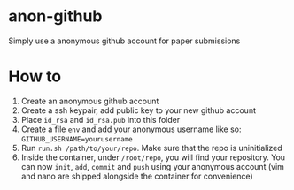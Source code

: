 # anon-github
Simply use a anonymous github account for paper submissions

# How to
1. Create an anonymous github account
2. Create a ssh keypair, add public key to your new github account
3. Place `id_rsa` and `id_rsa.pub` into this folder
4. Create a file `env` and add your anonymous username like so: `GITHUB_USERNAME=yourusername`
5. Run `run.sh /path/to/your/repo`. Make sure that the repo is uninitialized
6. Inside the container, under `/root/repo`, you will find your repository. You can now `init`, `add`, `commit` and `push` using your anonymous account (vim and nano are shipped alongside the container for convenience)
